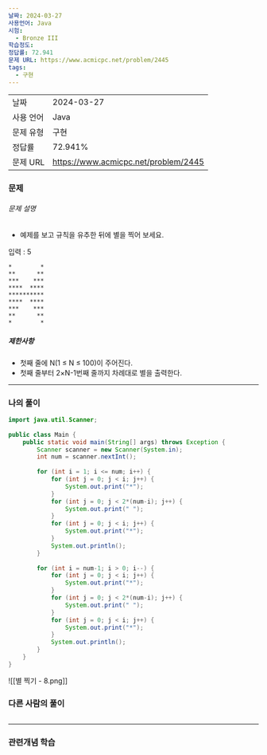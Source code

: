 ```yaml
---
날짜: 2024-03-27
사용언어: Java
시험:
  - Bronze III
학습정도: 
정답률: 72.941
문제 URL: https://www.acmicpc.net/problem/2445
tags:
  - 구현
---
```


|        |                                      |
| ------ | ------------------------------------ |
| 날짜     | 2024-03-27                           |
| 사용 언어  | Java                                 |
| 문제 유형  | 구현                                   |
| 정답률    | 72.941%                              |
| 문제 URL | https://www.acmicpc.net/problem/2445 |

### 문제

###### 문제 설명
- 예제를 보고 규칙을 유추한 뒤에 별을 찍어 보세요.

입력 : 5
```
*        *
**      **
***    ***
****  ****
**********
****  ****
***    ***
**      **
*        *
```
##### 제한사항
- 첫째 줄에 N(1 ≤ N ≤ 100)이 주어진다.
- 첫째 줄부터 2×N-1번째 줄까지 차례대로 별을 출력한다.

---

### 나의 풀이

```java
import java.util.Scanner;  
  
public class Main {  
    public static void main(String[] args) throws Exception {  
        Scanner scanner = new Scanner(System.in);  
        int num = scanner.nextInt();  
  
        for (int i = 1; i <= num; i++) {  
            for (int j = 0; j < i; j++) {  
                System.out.print("*");  
            }  
            for (int j = 0; j < 2*(num-i); j++) {  
                System.out.print(" ");  
            }  
            for (int j = 0; j < i; j++) {  
                System.out.print("*");  
            }  
            System.out.println();  
        }  
  
        for (int i = num-1; i > 0; i--) {  
            for (int j = 0; j < i; j++) {  
                System.out.print("*");  
            }  
            for (int j = 0; j < 2*(num-i); j++) {  
                System.out.print(" ");  
            }  
            for (int j = 0; j < i; j++) {  
                System.out.print("*");  
            }  
            System.out.println();  
        }  
    }  
}
```
![[별 찍기 - 8.png]]
### 다른 사람의 풀이

```java

```

---
### 관련개념 학습
